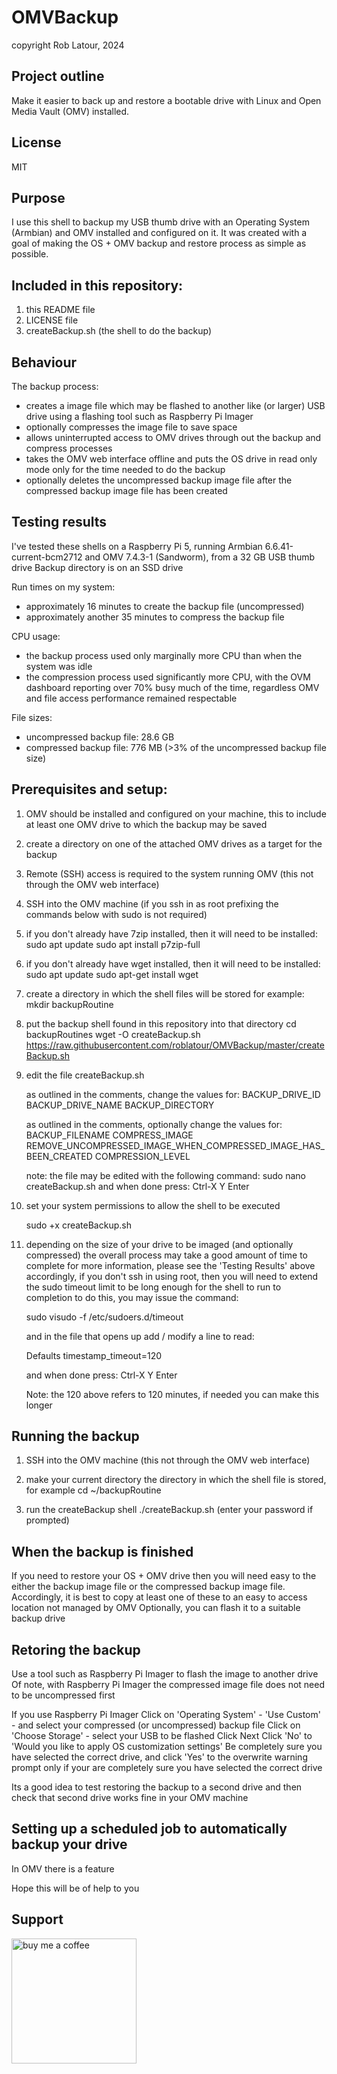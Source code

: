 # OMVBackup

copyright Rob Latour, 2024

## Project outline
Make it easier to back up and restore a bootable drive with Linux and Open Media Vault (OMV) installed.

## License
MIT

## Purpose
I use this shell to backup my USB thumb drive with an Operating System (Armbian) and OMV installed and configured on it.
It was created with a goal of making the OS + OMV backup and restore process as simple as possible.

## Included in this repository:
  1. this README file
  2. LICENSE file
  3. createBackup.sh (the shell to do the backup)
  
## Behaviour
The backup process: 
- creates a image file which may be flashed to another like (or larger) USB drive using a flashing tool such as Raspberry Pi Imager
- optionally compresses the image file to save space
- allows uninterrupted access to OMV drives through out the backup and compress processes
- takes the OMV web interface offline and puts the OS drive in read only mode only for the time needed to do the backup
- optionally deletes the uncompressed backup image file after the compressed backup image file has been created

## Testing results
I've tested these shells on a Raspberry Pi 5, running Armbian 6.6.41-current-bcm2712 and OMV 7.4.3-1 (Sandworm), from a 32 GB USB thumb drive
Backup directory is on an SSD drive

Run times on my system:
- approximately 16 minutes to create the backup file (uncompressed)
- approximately another 35 minutes to compress the backup file

CPU usage:
- the backup process used only marginally more CPU than when the system was idle
- the compression process used significantly more CPU, with the OVM dashboard reporting over 70% busy much of the time, regardless OMV and file access performance remained respectable 

File sizes:
- uncompressed backup file: 28.6 GB
- compressed backup file:    776 MB (>3% of the uncompressed backup file size)

## Prerequisites and setup:
1.  OMV should be installed and configured on your machine, this to include at least one OMV drive to which the backup may be saved

2.  create a directory on one of the attached OMV drives as a target for the backup
    
3.  Remote (SSH) access is required to the system running OMV (this not through the OMV web interface)
    
4.  SSH into the OMV machine (if you ssh in as root prefixing the commands below with sudo is not required)
    
5.  if you don't already have 7zip installed, then it will need to be installed:
    sudo apt update
    sudo apt install p7zip-full
    
6.  if you don't already have wget installed, then it will need to be installed:
    sudo apt update
    sudo apt-get install wget
    
7.  create a directory in which the shell files will be stored for example:
    mkdir backupRoutine
    
8.  put the backup shell found in this repository into that directory
    cd backupRoutines
    wget -O createBackup.sh https://raw.githubusercontent.com/roblatour/OMVBackup/master/createBackup.sh
       
9.  edit the file createBackup.sh
    
    as outlined in the comments, change the values for:
	   BACKUP_DRIVE_ID
	   BACKUP_DRIVE_NAME
	   BACKUP_DIRECTORY
	   
	as outlined in the comments, optionally change the values for:
	   BACKUP_FILENAME
	   COMPRESS_IMAGE
       REMOVE_UNCOMPRESSED_IMAGE_WHEN_COMPRESSED_IMAGE_HAS_BEEN_CREATED
       COMPRESSION_LEVEL 

    note: the file may be edited with the following command:
      sudo nano createBackup.sh
      and when done press:
           Ctrl-X
  	       Y
  	       Enter
    
10. set your system permissions to allow the shell to be executed
   
    sudo +x createBackup.sh
	
11. depending on the size of your drive to be imaged (and optionally compressed) the overall process may take a good amount of time to complete
    for more information, please see the 'Testing Results' above
	accordingly, if you don't ssh in using root, then you will need to extend the sudo timeout limit to be long enough for the shell to run to completion
	to do this, you may issue the command:
	
	sudo visudo -f /etc/sudoers.d/timeout
	
	and in the file that opens up add / modify a line to read:
	
	Defaults timestamp_timeout=120
	
	and when done press:
        Ctrl-X
  	    Y
  	    Enter	  
		
    Note: the 120 above refers to 120 minutes, if needed you can make this longer

## Running the backup
1. SSH into the OMV machine (this not through the OMV web interface)

2. make your current directory the directory in which the shell file is stored, for example 
   cd ~/backupRoutine
   
3. run the createBackup shell
   ./createBackup.sh
   (enter your password if prompted)
  
## When the backup is finished
If you need to restore your OS + OMV drive then you will need easy to the either the backup image file or the compressed backup image file.
Accordingly, it is best to copy at least one of these to an easy to access location not managed by OMV
Optionally, you can flash it to a suitable backup drive

## Retoring the backup
Use a tool such as Raspberry Pi Imager to flash the image to another drive
Of note, with Raspberry Pi Imager the compressed image file does not need to be uncompressed first

If you use Raspberry Pi Imager
    Click on 'Operating System' - 'Use Custom' - and select your compressed (or uncompressed) backup file
	Click on 'Choose Storage' - select your USB to be flashed
	Click Next
	Click 'No' to 'Would you like to apply OS customization settings'
	Be completely sure you have selected the correct drive, and click 'Yes' to the overwrite warning prompt only if your are completely sure you have selected the correct drive
	
Its a good idea to test restoring the backup to a second drive and then check that second drive works fine in your OMV machine

## Setting up a scheduled job to automatically backup your drive
In OMV there is a feature

Hope this will be of help to you

## Support

[<img alt="buy me  a coffee" width="200px" src="https://cdn.buymeacoffee.com/buttons/v2/default-blue.png" />](https://www.buymeacoffee.com/roblatour)

